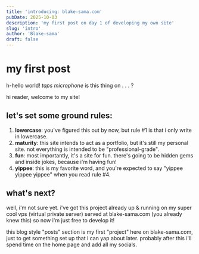 ```yaml
---
title: 'introducing: blake-sama.com'
pubDate: 2025-10-03
description: 'my first post on day 1 of developing my own site'
slug: 'intro'
author: 'Blake-sama'
draft: false
---
```

# my first post

h-hello world!
*taps microphone*
is this thing on . . . ?

hi reader, welcome to my site!

## let's set some ground rules:
1. **lowercase**: you've figured this out by now, but rule #1 is that i only write in lowercase.
2. **maturity**: this site intends to act as a portfolio, but it's still my personal site. not everything is intended to be "professional-grade".
3. **fun**: most importantly, it's a site for fun. there's going to be hidden gems and inside jokes, because i'm having fun!
4. **yippee**: this is my favorite word, and you're expected to say "yippee yippee yippee" when you read rule #4.

## what's next?

well, i'm not sure yet.
i've got this project already up & running on my super cool vps (virtual private server) served at blake-sama.com (you already knew this)
so now i'm just free to develop it!

this blog style "posts" section is my first "project" here on blake-sama.com, just to get something set up that i can yap about later. probably after this i'll spend time on the home page and add all my socials.

